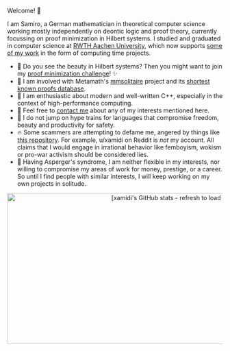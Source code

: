 Welcome! 👋 <img src="https://komarev.com/ghpvc/?username=xamidi&color=ff0000" width="0" height="0"/>

I am Samiro, a German mathematician in theoretical computer science working mostly independently on deontic logic and proof theory, currently focussing on proof minimization in Hilbert systems. I studied and graduated in computer science at [RWTH Aachen University](https://www.rwth-aachen.de), which now supports [some of my work](https://github.com/xamidi/pmGenerator) in the form of computing time projects.

- 🔭 Do you see the beauty in Hilbert systems? Then you might want to join my [proof minimization challenge](https://github.com/xamidi/pmGenerator/discussions/2)! ✨
- 👯 I am involved with Metamath's [mmsolitaire](https://us.metamath.org/mmsolitaire/mms.html) project and its [shortest known proofs database](https://us.metamath.org/mmsolitaire/pmproofs.txt).
- 💫 I am enthusiastic about modern and well-written C++, especially in the context of high-performance computing.
- 💬 Feel free to [contact me](https://github.com/xamidi/pmGenerator/discussions/1) about any of my interests mentioned here.
- 🚫 I do not jump on hype trains for languages that compromise freedom, beauty and productivity for safety.
- 🔥 Some scammers are attempting to defame me, angered by things like [this repository](https://github.com/xamidi/github-followership-scammers). For example, u/xamidi on Reddit is *not* my account. All claims that I would engage in irrational behavior like femboyism, wokism or pro-war activism should be considered lies.
- 🤔 Having Asperger's syndrome, I am neither flexible in my interests, nor willing to compromise my areas of work for money, prestige, or a career. So until I find people with similar interests, I will keep working on my own projects in solitude.

<p align="center">
<a href="https://github.com/xamidi/github-stats-combinator"><img width="776" height="352" alt="[xamidi's GitHub stats - refresh to load image]" src="https://github-stats-combinator.vercel.app/api?stats=username%3Dxamidi%26show_icons%3Dtrue%26theme%3Dradical%26include_all_commits%3Dfalse%26hide_border%3Dtrue&languages=username%3Dxamidi%26layout%3Ddonut-vertical%26theme%3Dradical%26langs_count%3D4%26hide_border%3Dtrue&trophies=username%3Dxamidi%26theme%3Dradical%26column%3D3%26margin-w%3D9%26margin-h%3D9%26title%3DLongTimeUser%2CExperience%2CCommits" /></a>
</p>

<!--
**xamidi/xamidi** is a ✨ _special_ ✨ repository because its `README.md` (this file) appears on your GitHub profile.

Here are some ideas to get you started:

- 🔭 I’m currently working on ...
- 🌱 I’m currently learning ...
- 👯 I’m looking to collaborate on ...
- 🤔 I’m looking for help with ...
- 💬 Ask me about ...
- 📫 How to reach me: ...
- 😄 Pronouns: ...
- ⚡ Fun fact: ...
-->
